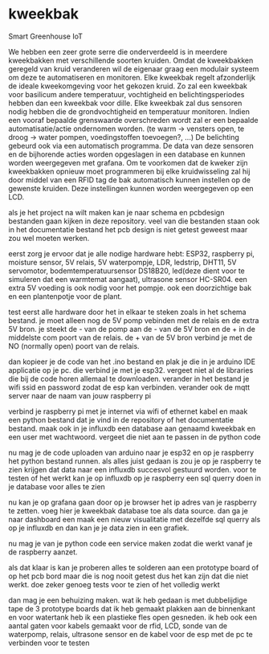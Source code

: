 # kweekbak
Smart Greenhouse IoT

We hebben een zeer grote serre die onderverdeeld is in meerdere kweekbakken met verschillende
soorten kruiden. Omdat de kweekbakken geregeld van kruid veranderen wil de eigenaar graag een
modulair systeem om deze te automatiseren en monitoren.
Elke kweekbak regelt afzonderlijk de ideale kweekomgeving voor het gekozen kruid. Zo zal een
kweekbak voor basilicum andere temperatuur, vochtigheid en belichtingsperiodes hebben dan een
kweekbak voor dille.
Elke kweekbak zal dus sensoren nodig hebben die de grondvochtigheid en temperatuur monitoren.
Indien een vooraf bepaalde grenswaarde overschreden wordt zal er een bepaalde
automatisatie/actie ondernomen worden. (te warm -> vensters open, te droog -> water pompen,
voedingstoffen toevoegen?, ...) De belichting gebeurd ook via een automatisch programma.
De data van deze sensoren en de bijhorende acties worden opgeslagen in een database en kunnen
worden weergegeven met grafana.
Om te voorkomen dat de kweker zijn kweekbakken opnieuw moet programmeren bij elke
kruidwisseling zal hij door middel van een RFID tag de bak automatisch kunnen instellen op de
gewenste kruiden. Deze instellingen kunnen worden weergegeven op een LCD.

als je het project na wilt maken kan je naar schema en pcbdesign bestanden gaan kijken in deze repository. veel van die bestanden staan ook in het documentatie bestand
het pcb design is niet getest geweest maar zou wel moeten werken.

eerst zorg je ervoor dat je alle nodige hardware hebt:
ESP32, raspberry pi, moisture sensor, 5V relais, 5V waterpompje, LDR, ledstrip, DHT11, 5V servomotor, bodemtemperatuursensor DS18B20, led(deze dient voor te simuleren dat een warmtemat aangaat), ultrasone sensor HC-SR04. een extra 5V voeding is ook nodig voor het pompje. ook een doorzichtige bak en een plantenpotje voor de plant.

test eerst alle hardware door het in elkaar te steken zoals in het schema bestand. je moet alleen nog de 5V pomp vebinden met de relais en de extra 5V bron. je steekt de - van de pomp aan de - van de 5V bron en de + in de middelste com poort van de relais. de + van de 5V bron verbind je met de NO (normally open) poort van de relais.

dan kopieer je de code van het .ino bestand en plak je die in je arduino IDE applicatie op je pc. die verbind je met je esp32. vergeet niet al de libraries die bij de code horen allemaal te downloaden. verander in het bestand je wifi ssid en password zodat de esp kan verbinden. verander ook de mqtt server naar de naam van jouw raspberry pi

verbind je raspberry pi met je internet via wifi of ethernet kabel en maak een python bestand dat je vind in de repository of het documentatie bestand. maak ook in je influxdb een database aan genaamd kweekbak en een user met wachtwoord. vergeet die niet aan te passen in de python code

nu mag je de code uploaden van arduino naar je esp32 en op je raspberry het python bestand runnen. als alles juist gedaan is zou je op je raspberry te zien krijgen dat data naar een influxdb succesvol gestuurd worden. voor te testen of het werkt kan je op influxdb op je raspberry een sql querry doen in je database voor alles te zien

nu kan je op grafana gaan door op je browser het ip adres van je raspberry te zetten. voeg hier je kweekbak database toe als data source. dan ga je naar dashboard een maak een nieuw visualitatie met dezelfde sql querry als op je influxdb en dan kan je je data zien in een grafiek.

nu mag je van je python code een service maken zodat die werkt vanaf je de raspberry aanzet.

als dat klaar is kan je proberen alles te solderen aan een prototype board of op het pcb bord maar die is nog nooit getest dus het kan zijn dat die niet werkt. doe zeker genoeg tests voor te zien of het volledig werkt

dan mag je een behuizing maken. wat ik heb gedaan is met dubbelijdige tape de 3 prototype boards dat ik heb gemaakt plakken aan de binnenkant en voor watertank heb ik een plastieke fles open gesneden. ik heb ook een aantal gaten voor kabels gemaakt voor de rfid, LCD, sonde van de waterpomp, relais, ultrasone sensor en de kabel voor de esp met de pc te verbinden voor te testen